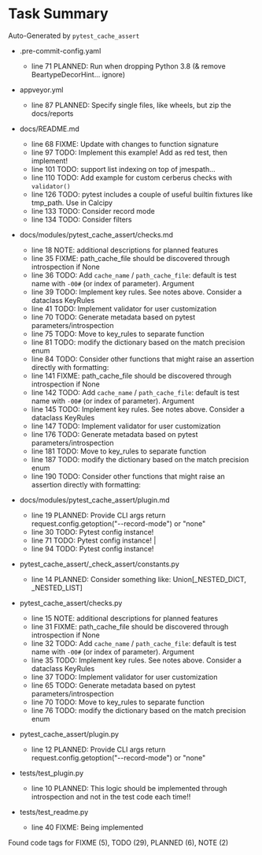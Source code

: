 # Task Summary

Auto-Generated by `pytest_cache_assert`

- .pre-commit-config.yaml
    - line  71 PLANNED: Run when dropping Python 3.8 (& remove BeartypeDecorHint... ignore)

- appveyor.yml
    - line  87 PLANNED: Specify single files, like wheels, but zip the docs/reports

- docs/README.md
    - line  68   FIXME: Update with changes to function signature
    - line  97    TODO: Implement this example! Add as red test, then implement!
    - line 101    TODO: support list indexing on top of jmespath...
    - line 110    TODO: Add example for custom cerberus checks with `validator()`
    - line 126    TODO: pytest includes a couple of useful builtin fixtures like tmp_path. Use in Calcipy
    - line 133    TODO: Consider record mode
    - line 134    TODO: Consider filters

- docs/modules/pytest_cache_assert/checks.md
    - line  18    NOTE: additional descriptions for planned features
    - line  35   FIXME: path_cache_file should be discovered through introspection if None
    - line  36    TODO: Add `cache_name` / `path_cache_file`: default is test name with `-00#` (or index of parameter). Argument
    - line  39    TODO: Implement key rules. See notes above. Consider a dataclass KeyRules
    - line  41    TODO: Implement validator for user customization
    - line  70    TODO: Generate metadata based on pytest parameters/introspection
    - line  75    TODO: Move to key_rules to separate function
    - line  81    TODO: modify the dictionary based on the match precision enum
    - line  84    TODO: Consider other functions that might raise an assertion directly with formatting:
    - line 141   FIXME: path_cache_file should be discovered through introspection if None
    - line 142    TODO: Add `cache_name` / `path_cache_file`: default is test name with `-00#` (or index of parameter). Argument
    - line 145    TODO: Implement key rules. See notes above. Consider a dataclass KeyRules
    - line 147    TODO: Implement validator for user customization
    - line 176    TODO: Generate metadata based on pytest parameters/introspection
    - line 181    TODO: Move to key_rules to separate function
    - line 187    TODO: modify the dictionary based on the match precision enum
    - line 190    TODO: Consider other functions that might raise an assertion directly with formatting:

- docs/modules/pytest_cache_assert/plugin.md
    - line  19 PLANNED: Provide CLI args return request.config.getoption("--record-mode") or "none"
    - line  30    TODO: Pytest config instance!
    - line  71    TODO: Pytest config instance! |
    - line  94    TODO: Pytest config instance!

- pytest_cache_assert/_check_assert/constants.py
    - line  14 PLANNED: Consider something like: Union[_NESTED_DICT, _NESTED_LIST]

- pytest_cache_assert/checks.py
    - line  15    NOTE: additional descriptions for planned features
    - line  31   FIXME: path_cache_file should be discovered through introspection if None
    - line  32    TODO: Add `cache_name` / `path_cache_file`: default is test name with `-00#` (or index of parameter). Argument
    - line  35    TODO: Implement key rules. See notes above. Consider a dataclass KeyRules
    - line  37    TODO: Implement validator for user customization
    - line  65    TODO: Generate metadata based on pytest parameters/introspection
    - line  70    TODO: Move to key_rules to separate function
    - line  76    TODO: modify the dictionary based on the match precision enum

- pytest_cache_assert/plugin.py
    - line  12 PLANNED: Provide CLI args return request.config.getoption("--record-mode") or "none"

- tests/test_plugin.py
    - line  10 PLANNED: This logic should be implemented through introspection and not in the test code each time!!

- tests/test_readme.py
    - line  40   FIXME: Being implemented

Found code tags for FIXME (5), TODO (29), PLANNED (6), NOTE (2)

<!-- calcipy:skip_tags -->
